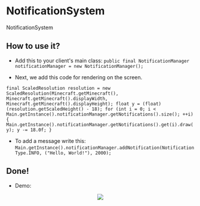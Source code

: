 # NotificationSystem
NotificationSystem

## How to use it?

- Add this to your client's main class:
`
public final NotificationManager notificationManager = new NotificationManager();
`

- Next, we add this code for rendering on the screen.

`final ScaledResolution resolution = new ScaledResolution(Minecraft.getMinecraft(), Minecraft.getMinecraft().displayWidth, Minecraft.getMinecraft().displayHeight);
float y = (float)(resolution.getScaledHeight() - 18);
for (int i = 0; i < Main.getInstance().notificationManager.getNotifications().size(); ++i){
  Main.getInstance().notificationManager.getNotifications().get(i).draw(y);
y -= 18.0f;
}`

- To add a message write this:
`
Main.getInstance().notificationManager.addNotification(NotificationType.INFO, ("Hello, World!"), 2000);
`

## Done!
- Demo:
<p align="center"><img src="https://i.ibb.co/HTZzzYt/image-2020-11-21-025155.png"></p>
